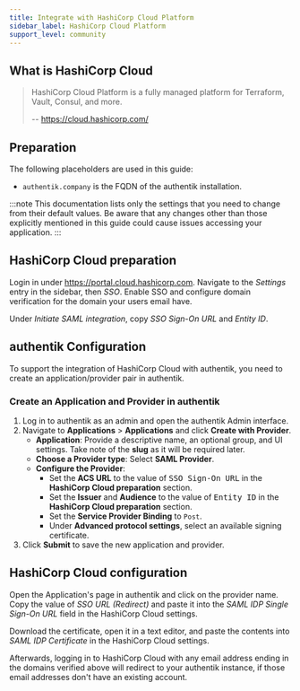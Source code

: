 ```yaml
---
title: Integrate with HashiCorp Cloud Platform
sidebar_label: HashiCorp Cloud Platform
support_level: community
---
```


## What is HashiCorp Cloud

> HashiCorp Cloud Platform is a fully managed platform for Terraform, Vault, Consul, and more.
>
> -- https://cloud.hashicorp.com/

## Preparation

The following placeholders are used in this guide:

- `authentik.company` is the FQDN of the authentik installation.

:::note
This documentation lists only the settings that you need to change from their default values. Be aware that any changes other than those explicitly mentioned in this guide could cause issues accessing your application.
:::

## HashiCorp Cloud preparation

Login in under https://portal.cloud.hashicorp.com. Navigate to the _Settings_ entry in the sidebar, then _SSO_. Enable SSO and configure domain verification for the domain your users email have.

Under _Initiate SAML integration_, copy _SSO Sign-On URL_ and _Entity ID_.

## authentik Configuration

To support the integration of HashiCorp Cloud with authentik, you need to create an application/provider pair in authentik.

### Create an Application and Provider in authentik

1. Log in to authentik as an admin and open the authentik Admin interface.
2. Navigate to **Applications** > **Applications** and click **Create with Provider**.
    - **Application**: Provide a descriptive name, an optional group, and UI settings. Take note of the **slug** as it will be required later.
    - **Choose a Provider type**: Select **SAML Provider**.
    - **Configure the Provider**:
        - Set the **ACS URL** to the value of <kbd>SSO Sign-On URL</kbd> in the **HashiCorp Cloud preparation** section.
        - Set the **Issuer** and **Audience** to the value of <kbd>Entity ID</kbd> in the **HashiCorp Cloud preparation** section.
        - Set the **Service Provider Binding** to `Post`.
        - Under **Advanced protocol settings**, select an available signing certificate.
3. Click **Submit** to save the new application and provider.

## HashiCorp Cloud configuration

Open the Application's page in authentik and click on the provider name. Copy the value of _SSO URL (Redirect)_ and paste it into the _SAML IDP Single Sign-On URL_ field in the HashiCorp Cloud settings.

Download the certificate, open it in a text editor, and paste the contents into _SAML IDP Certificate_ in the HashiCorp Cloud settings.

Afterwards, logging in to HashiCorp Cloud with any email address ending in the domains verified above will redirect to your authentik instance, if those email addresses don't have an existing account.
